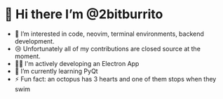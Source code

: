 # 👋 Hi there I’m @2bitburrito
- 👀 I’m interested in code, neovim, terminal environments, backend development.
- 😢 Unfortunately all of my contributions are closed source at the moment.
- 🧑‍💻 I'm actively developing an Electron App
- 🌱 I’m currently learning PyQt
- ⚡ Fun fact: an octopus has 3 hearts and one of them stops when they swim 

<!---
2bitburrito/2bitburrito is a ✨ special ✨ repository because its `README.md` (this file) appears on your GitHub profile.
You can click the Preview link to take a look at your changes.
--->

